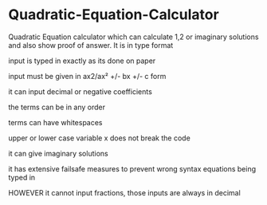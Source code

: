 # Quadratic-Equation-Calculator
Quadratic Equation calculator which can calculate 1,2 or imaginary solutions and also show proof of answer. It is in type format

input is typed in exactly as its done on paper

input must be given in ax2/ax² +/- bx +/- c form

it can input decimal or negative coefficients

the terms can be in any order

terms can have whitespaces

upper or lower case variable x does not break the code

it can give imaginary solutions

it has extensive failsafe measures to prevent wrong syntax equations being typed in

HOWEVER
it cannot input fractions, those inputs are always in decimal
